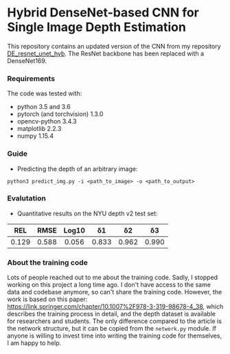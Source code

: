 Hybrid DenseNet-based CNN for Single Image Depth Estimation
============================================

This repository contains an updated version of the CNN from my repository [DE_resnet_unet_hyb](https://github.com/karoly-hars/DE_resnet_unet_hyb). The ResNet backbone has been replaced with a DenseNet169.

### Requirements
The code was tested with:
- python 3.5 and 3.6
- pytorch (and torchvision) 1.3.0
- opencv-python 3.4.3
- matplotlib 2.2.3
- numpy 1.15.4

### Guide
- Predicting the depth of an arbitrary image:
```
python3 predict_img.py -i <path_to_image> -o <path_to_output>
```

### Evalutation
- Quantitative results on the NYU depth v2 test set:
 
| REL  |  RMSE  | Log10 |  δ1 |  δ2 |  δ3 |
|:-----:|:-----:|:-----:|:-----:|:-----:|:-----:|
| 0.129 | 0.588 | 0.056 |0.833 |0.962 |0.990 |


### About the training code
Lots of people reached out to me about the training code. Sadly, I stopped working on this project a long time ago.
I don't have access to the same data and codebase anymore, so can't share the training code. However, the work is based on this paper:
https://link.springer.com/chapter/10.1007%2F978-3-319-98678-4_38, which describes the training process in detail,
and the depth dataset is available for researchers and students. The only difference compared to the article is the network structure, but it can be
copied from the `network.py` module. If anyone is willing to invest time into writing the training code for themselves, I am happy to help.

